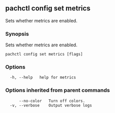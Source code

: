 ## pachctl config set metrics

Sets whether metrics are enabled.

### Synopsis

Sets whether metrics are enabled.

```
pachctl config set metrics [flags]
```

### Options

```
  -h, --help   help for metrics
```

### Options inherited from parent commands

```
      --no-color   Turn off colors.
  -v, --verbose    Output verbose logs
```

